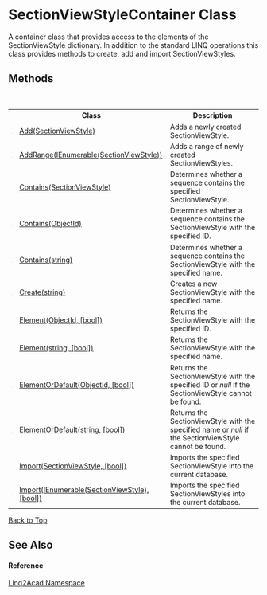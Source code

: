 # SectionViewStyleContainer Class
 

A container class that provides access to the elements of the SectionViewStyle dictionary. In addition to the standard LINQ operations this class provides methods to create, add and import SectionViewStyles.


## Methods
&nbsp;<table><tr><th></th><th>Class</th><th>Description</th></tr><tr><td>![Public method](media/pubmethod.gif "Public method")</td><td><a href="M_Linq2Acad_SectionViewStyleContainer_Add.md#SectionViewStyleContainerAdd-Method-SectionViewStyle">Add(SectionViewStyle)</a></td><td>
Adds a newly created SectionViewStyle.</td></tr><tr><td>![Public method](media/pubmethod.gif "Public method")</td><td><a href="M_Linq2Acad_SectionViewStyleContainer_AddRange.md#SectionViewStyleContainerAddRange-Method-IEnumerableSectionViewStyle">AddRange(IEnumerable(SectionViewStyle))</a></td><td>
Adds a range of newly created SectionViewStyles.</td></tr><tr><td>![Public method](media/pubmethod.gif "Public method")</td><td><a href="M_Linq2Acad_SectionViewStyleContainer_Contains_1.md#SectionViewStyleContainerContains-Method-SectionViewStyle">Contains(SectionViewStyle)</a></td><td>
Determines whether a sequence contains the specified SectionViewStyle.</td></tr><tr><td>![Public method](media/pubmethod.gif "Public method")</td><td><a href="M_Linq2Acad_SectionViewStyleContainer_Contains.md#SectionViewStyleContainerContains-Method-ObjectId">Contains(ObjectId)</a></td><td>
Determines whether a sequence contains the SectionViewStyle with the specified ID.</td></tr><tr><td>![Public method](media/pubmethod.gif "Public method")</td><td><a href="M_Linq2Acad_SectionViewStyleContainer_Contains_2.md#SectionViewStyleContainerContains-Method-string">Contains(string)</a></td><td>
Determines whether a sequence contains the SectionViewStyle with the specified name.</td></tr><tr><td>![Public method](media/pubmethod.gif "Public method")</td><td><a href="M_Linq2Acad_SectionViewStyleContainer_Create.md#SectionViewStyleContainerCreate-Method-string">Create(string)</a></td><td>
Creates a new SectionViewStyle with the specified name.</td></tr><tr><td>![Public method](media/pubmethod.gif "Public method")</td><td><a href="M_Linq2Acad_SectionViewStyleContainer_Element.md#SectionViewStyleContainerElement-Method-ObjectId-bool">Element(ObjectId, [bool])</a></td><td>
Returns the SectionViewStyle with the specified ID.</td></tr><tr><td>![Public method](media/pubmethod.gif "Public method")</td><td><a href="M_Linq2Acad_SectionViewStyleContainer_Element_1.md#SectionViewStyleContainerElement-Method-string-bool">Element(string, [bool])</a></td><td>
Returns the SectionViewStyle with the specified name.</td></tr><tr><td>![Public method](media/pubmethod.gif "Public method")</td><td><a href="M_Linq2Acad_SectionViewStyleContainer_ElementOrDefault.md#SectionViewStyleContainerElementOrDefault-Method-ObjectId-bool">ElementOrDefault(ObjectId, [bool])</a></td><td>
Returns the SectionViewStyle with the specified ID or <i>null</i> if the SectionViewStyle cannot be found.</td></tr><tr><td>![Public method](media/pubmethod.gif "Public method")</td><td><a href="M_Linq2Acad_SectionViewStyleContainer_ElementOrDefault_1.md#SectionViewStyleContainerElementOrDefault-Method-string-bool">ElementOrDefault(string, [bool])</a></td><td>
Returns the SectionViewStyle with the specified name or <i>null</i> if the SectionViewStyle cannot be found.</td></tr><tr><td>![Public method](media/pubmethod.gif "Public method")</td><td><a href="M_Linq2Acad_SectionViewStyleContainer_Import_1.md#SectionViewStyleContainerImport-Method-SectionViewStyle-bool">Import(SectionViewStyle, [bool])</a></td><td>
Imports the specified SectionViewStyle into the current database.</td></tr><tr><td>![Public method](media/pubmethod.gif "Public method")</td><td><a href="M_Linq2Acad_SectionViewStyleContainer_Import.md#SectionViewStyleContainerImport-Method-IEnumerableSectionViewStyle-bool">Import(IEnumerable(SectionViewStyle), [bool])</a></td><td>
Imports the specified SectionViewStyles into the current database.</td></tr></table>
<a href="#sectionviewstylecontainer-class">Back to Top</a>

## See Also


#### Reference
<a href="N_Linq2Acad.md#Linq2Acad-Namespace">Linq2Acad Namespace</a><br />
